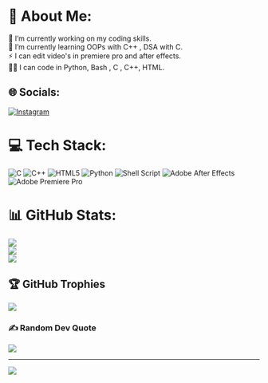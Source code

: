 # 💫 About Me:
🔭 I’m currently working on my coding skills.<br>🌱 I’m currently learning OOPs with C++ , DSA with C.<br>⚡ I can edit video's in premiere pro and after effects.<br>👨‍💻 I can code in Python, Bash , C , C++, HTML.<br>


## 🌐 Socials:
[![Instagram](https://img.shields.io/badge/Instagram-%23E4405F.svg?logo=Instagram&logoColor=white)](https://instagram.com/https://www.instagram.com/himanshu222006/) 

# 💻 Tech Stack:
![C](https://img.shields.io/badge/c-%2300599C.svg?style=plastic&logo=c&logoColor=white) ![C++](https://img.shields.io/badge/c++-%2300599C.svg?style=plastic&logo=c%2B%2B&logoColor=white) ![HTML5](https://img.shields.io/badge/html5-%23E34F26.svg?style=plastic&logo=html5&logoColor=white) ![Python](https://img.shields.io/badge/python-3670A0?style=plastic&logo=python&logoColor=ffdd54) ![Shell Script](https://img.shields.io/badge/shell_script-%23121011.svg?style=plastic&logo=gnu-bash&logoColor=white) ![Adobe After Effects](https://img.shields.io/badge/Adobe%20After%20Effects-9999FF.svg?style=plastic&logo=Adobe%20After%20Effects&logoColor=white) ![Adobe Premiere Pro](https://img.shields.io/badge/Adobe%20Premiere%20Pro-9999FF.svg?style=plastic&logo=Adobe%20Premiere%20Pro&logoColor=white)
# 📊 GitHub Stats:
![](https://github-readme-stats.vercel.app/api?username=harshbhai1&theme=dark&hide_border=false&include_all_commits=true&count_private=false)<br/>
![](https://github-readme-streak-stats.herokuapp.com/?user=harshbhai1&theme=dark&hide_border=false)<br/>
![](https://github-readme-stats.vercel.app/api/top-langs/?username=harshbhai1&theme=dark&hide_border=false&include_all_commits=true&count_private=false&layout=compact)

## 🏆 GitHub Trophies
![](https://github-profile-trophy.vercel.app/?username=harshbhai1&theme=flag-india&no-frame=false&no-bg=false&margin-w=4)

### ✍️ Random Dev Quote
![](https://quotes-github-readme.vercel.app/api?type=horizontal&theme=radical)

---
[![](https://visitcount.itsvg.in/api?id=harshbhai1&icon=0&color=0)](https://visitcount.itsvg.in)

<!-- Proudly created with GPRM ( https://gprm.itsvg.in ) -->
